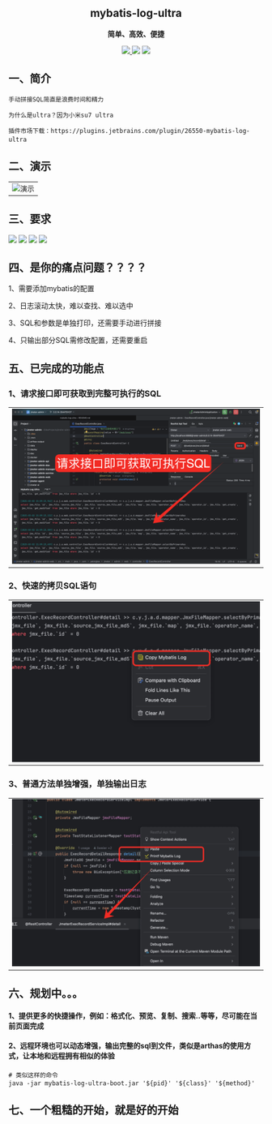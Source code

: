 <h2 align="center">mybatis-log-ultra</h2>

<p align="center">
	<strong>简单、高效、便捷</strong>
</p>

<p align="center">
    <a href="http://www.apache.org/licenses/LICENSE-2.0.html" target="_blank">
        <img src="http://img.shields.io/:license-apache-brightgreen.svg" >
    </a>
    <a>
        <img src="https://img.shields.io/badge/JDK-1.8+-green.svg" >
    </a>
    <a>
        <img src="https://img.shields.io/badge/IDEA-2023.0+-green.svg" >
    </a>
</p>

## 一、简介

`手动拼接SQL简直是浪费时间和精力`

`为什么是ultra？因为小米su7 ultra`

`插件市场下载：https://plugins.jetbrains.com/plugin/26550-mybatis-log-ultra`

## 二、演示

<table>
    <tr>
        <td><img src="picture/演示.gif" alt="演示"></td>
    </tr>
</table>

## 三、要求

<p>
    <a>
        <img src="https://img.shields.io/badge/JDK-1.8+-green.svg" >
    </a>
    <a>
        <img src="https://img.shields.io/badge/IDEA-2023.0+-green.svg" >
    </a>
    <a>
        <img src="https://img.shields.io/badge/Mybatis-必选-green.svg" >
    </a>
    <a>
        <img src="https://img.shields.io/badge/Spring-非必选-green.svg" >
    </a>
</p>

## 四、是你的痛点问题？？？？

1、需要添加mybatis的配置

2、日志滚动太快，难以查找、难以选中

3、SQL和参数是单独打印，还需要手动进行拼接

4、只输出部分SQL需修改配置，还需要重启

## 五、已完成的功能点

### 1、请求接口即可获取到完整可执行的SQL
<table>
    <tr>
        <td><img src="./picture/请求接口即可获取可执行SQL.png" alt="请求接口即可获取可执行SQL" width="720"></td>
    </tr>
</table>

### 2、快速的拷贝SQL语句
<table>
    <tr>
        <td><img src="./picture/拷贝SQL.jpg" alt="复制SQL" width="720"></td>
    </tr>
</table>

### 3、普通方法单独增强，单独输出日志

<table>
    <tr>
        <td><img src="./picture/普通方法单独增强.jpg" width="720" alt=""></td>
    </tr>
</table>

## 六、规划中。。。

#### 1、提供更多的快捷操作，例如：格式化、预览、复制、搜索..等等，尽可能在当前页面完成

#### 2、远程环境也可以动态增强，输出完整的sql到文件，类似是arthas的使用方式，让本地和远程拥有相似的体验

```shell
# 类似这样的命令
java -jar mybatis-log-ultra-boot.jar '${pid}' '${class}' '${method}'
```

## 七、一个粗糙的开始，就是好的开始

